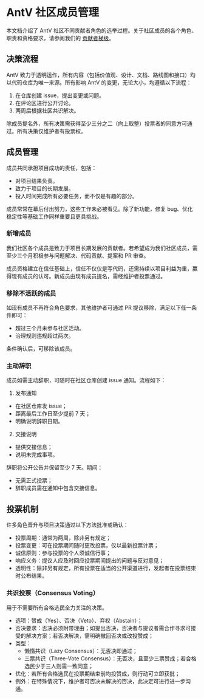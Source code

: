 # AntV 社区成员管理

本文档介绍了 AntV 社区不同贡献者角色的选举过程。关于社区成员的各个角色、职责和资格要求，请参阅我们的 [贡献者梯级](CONTRIBUTOR_LADDER.md)。

## 决策流程

AntV 致力于透明运作，所有内容（包括价值观、设计、文档、路线图和接口）均以代码仓库为唯一来源。所有影响 AntV 的变更，无论大小，均遵循以下流程：

1. 在仓库创建 issue，提出变更或问题。
2. 在评论区进行公开讨论。
3. 两周后根据社区共识解决。

除成员提名外，所有决策需获得至少三分之二（向上取整）投票者的同意方可通过。所有决策仅维护者有投票权。

## 成员管理

成员共同承担项目成功的责任，包括：

- 对项目结果负责。
- 致力于项目的长期发展。
- 投入时间完成所有必要任务，而不仅是有趣的部分。

成员常常在幕后付出努力，这些工作未必被看见。除了新功能，修复 bug、优化稳定性等基础工作同样重要且更具挑战。

### 新增成员

我们社区各个成员是致力于项目长期发展的贡献者。若希望成为我们社区成员，需至少三个月积极参与问题解决、代码贡献、提案和 PR 审查。

成员资格建立在信任基础上，信任不仅仅是写代码，还需持续以项目利益为重，赢得现有成员的认可。新成员由现有成员提名，需经维护者投票通过。

### 移除不活跃的成员

如现有成员不再符合角色要求，其他维护者可通过 PR 提议移除，满足以下任一条件即可：

- 超过三个月未参与社区活动。
- 治理规则违规超过两次。

条件确认后，可移除该成员。

### 主动辞职

成员如需主动辞职，可随时在社区仓库创建 issue 通知。流程如下：

1. 发布通知
  - 在社区仓库发 issue；
  - 距离最后工作日至少提前 7 天；
  - 明确说明辞职日期。
2. 交接说明
  - 提供交接信息；
  - 说明未完成事项。

辞职将公开公告并保留至少 7 天。期间：

- 无需正式投票；
- 辞职成员需在通知中包含交接信息。

## 投票机制

许多角色晋升与项目决策通过以下方法批准或确认：

- 投票周期：通常为两周，除非另有规定；
- 投票变更：可在投票期间随时更改投票，仅以最新投票计票；
- 诚信原则：参与投票的个人须诚信行事；
- 响应义务：提议人应及时回应投票期间提出的问题与反对意见；
- 透明性：除非另有规定，所有投票在适当的公开渠道进行，发起者在投票结束时公布结果。

### 共识投票（Consensus Voting）

用于不需要所有合格选民全力关注的决策。

- 选项：赞成（Yes）、否决（Veto）、弃权（Abstain）；
- 否决要求：否决必须附带理由；如提出否决，否决者与提议者需合作寻求可接受的解决方案；若否决解决，需明确撤回否决或改投赞成；
- 类型：
  - 懒惰共识（Lazy Consensus）：无否决即通过；
  - 三票共识（Three-Vote Consensus）：无否决，且至少三票赞成；若合格选民少于三人则需一致同意；
- 优化：若所有合格选民在投票期结束前均投赞成，则行动可立即获批；
- 例外：在特殊情况下，维护者可否决未解决的否决，此决定可进行进一步沟通。